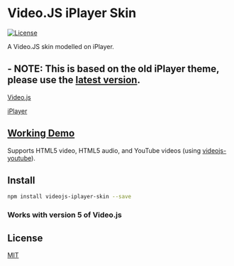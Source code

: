 # Video.JS iPlayer Skin

[![License](https://img.shields.io/badge/license-MIT-blue.svg?style=flat-square)](https://github.com/VD39/videojs-iplayer-skin/blob/master/LICENSE)

A Video.JS skin modelled on iPlayer.

## - NOTE: This is based on the old iPlayer theme, please use the [latest version](https://github.com/VD39/videojs-iplayer-skin-1).

[Video.js](http://www.videojs.com/)

[iPlayer](http://www.bbc.co.uk/iplayer)

## [Working Demo](https://run.plnkr.co/plunks/dc2lJ0oqqSQF7nqcA4UD/)

Supports HTML5 video, HTML5 audio, and YouTube videos (using [videojs-youtube](https://github.com/videojs/videojs-youtube)).

## Install

```sh
npm install videojs-iplayer-skin --save
```

### Works with version 5 of Video.js

## License
[MIT](https://github.com/VD39/videojs-iplayer-skin/blob/master/LICENSE)
